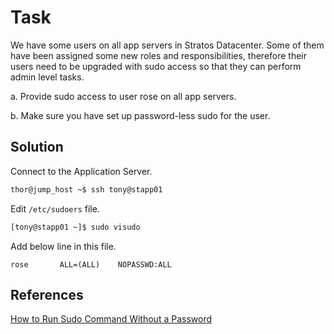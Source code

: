 # Task
We have some users on all app servers in Stratos Datacenter. Some of them have been assigned some new roles and responsibilities, therefore their users need to be upgraded with sudo access so that they can perform admin level tasks.

a. Provide sudo access to user rose on all app servers.

b. Make sure you have set up password-less sudo for the user.
## Solution
Connect to the Application Server.

```sh
thor@jump_host ~$ ssh tony@stapp01
```

Edit `/etc/sudoers` file.
```sh
[tony@stapp01 ~]$ sudo visudo
```

Add below line in this file.
```
rose       ALL=(ALL)    NOPASSWD:ALL
```
## References

[How to Run Sudo Command Without a Password](https://www.cyberciti.biz/faq/linux-unix-running-sudo-command-without-a-password/)

